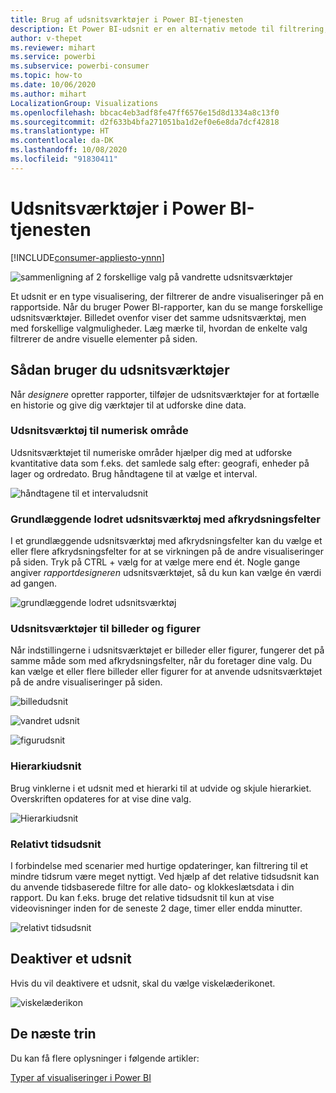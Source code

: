 ```yaml
---
title: Brug af udsnitsværktøjer i Power BI-tjenesten
description: Et Power BI-udsnit er en alternativ metode til filtrering, som begrænser den del af datasættet, der vises i andre visualiseringer i en rapport.
author: v-thepet
ms.reviewer: mihart
ms.service: powerbi
ms.subservice: powerbi-consumer
ms.topic: how-to
ms.date: 10/06/2020
ms.author: mihart
LocalizationGroup: Visualizations
ms.openlocfilehash: bbcac4eb3adf8fe47ff6576e15d8d1334a8c13f0
ms.sourcegitcommit: d2f633b4bfa271051ba1d2ef0e6e8da7dcf42818
ms.translationtype: HT
ms.contentlocale: da-DK
ms.lasthandoff: 10/08/2020
ms.locfileid: "91830411"
---
```

# <a name="slicers-in-the-power-bi-service"></a>Udsnitsværktøjer i Power BI-tjenesten

[!INCLUDE[consumer-appliesto-ynnn](../includes/consumer-appliesto-yynn.md)]

![sammenligning af 2 forskellige valg på vandrette udsnitsværktøjer](media/end-user-slicer/power-bi-slider.png)

Et udsnit er en type visualisering, der filtrerer de andre visualiseringer på en rapportside. Når du bruger Power BI-rapporter, kan du se mange forskellige udsnitsværktøjer. Billedet ovenfor viser det samme udsnitsværktøj, men med forskellige valgmuligheder. Læg mærke til, hvordan de enkelte valg filtrerer de andre visuelle elementer på siden.  


## <a name="how-to-use-slicers"></a>Sådan bruger du udsnitsværktøjer
Når *designere* opretter rapporter, tilføjer de udsnitsværktøjer for at fortælle en historie og give dig værktøjer til at udforske dine data.

### <a name="numeric-range-slicer"></a>Udsnitsværktøj til numerisk område
 Udsnitsværktøjet til numeriske områder hjælper dig med at udforske kvantitative data som f.eks. det samlede salg efter: geografi, enheder på lager og ordredato. Brug håndtagene til at vælge et interval. 

![håndtagene til et intervaludsnit](media/end-user-slicer/power-bi-handles.png)

### <a name="basic-vertical-checkbox-slicer"></a>Grundlæggende lodret udsnitsværktøj med afkrydsningsfelter

I et grundlæggende udsnitsværktøj med afkrydsningsfelter kan du vælge et eller flere afkrydsningsfelter for at se virkningen på de andre visualiseringer på siden. Tryk på CTRL + vælg for at vælge mere end ét. Nogle gange angiver *rapportdesigneren* udsnitsværktøjet, så du kun kan vælge én værdi ad gangen. 

![grundlæggende lodret udsnitsværktøj](media/end-user-slicer/power-bi-basic.png)

### <a name="image-and-shape-slicers"></a>Udsnitsværktøjer til billeder og figurer
Når indstillingerne i udsnitsværktøjet er billeder eller figurer, fungerer det på samme måde som med afkrydsningsfelter, når du foretager dine valg. Du kan vælge et eller flere billeder eller figurer for at anvende udsnitsværktøjet på de andre visualiseringer på siden. 

![billedudsnit](media/end-user-slicer/power-bi-image.png)    

![vandret udsnit](media/end-user-slicer/power-bi-horizontal.png)    

![figurudsnit](media/end-user-slicer/power-bi-boxes.png)

### <a name="hierarchy-slicer"></a>Hierarkiudsnit

Brug vinklerne i et udsnit med et hierarki til at udvide og skjule hierarkiet. Overskriften opdateres for at vise dine valg.

![Hierarkiudsnit](media/end-user-slicer/power-bi-hierarchy.png)

### <a name="relative-time-slicer"></a>Relativt tidsudsnit
I forbindelse med scenarier med hurtige opdateringer, kan filtrering til et mindre tidsrum være meget nyttigt.
Ved hjælp af det relative tidsudsnit kan du anvende tidsbaserede filtre for alle dato- og klokkeslætsdata i din rapport. Du kan f.eks. bruge det relative tidsudsnit til kun at vise videovisninger inden for de seneste 2 dage, timer eller endda minutter. 

![relativt tidsudsnit](media/end-user-slicer/power-bi-relative-time.png)

## <a name="deactivate-a-slicer"></a>Deaktiver et udsnit
Hvis du vil deaktivere et udsnit, skal du vælge viskelæderikonet.

![viskelæderikon](media/end-user-slicer/power-bi-eraser.png)

## <a name="next-steps"></a>De næste trin
Du kan få flere oplysninger i følgende artikler:

[Typer af visualiseringer i Power BI](end-user-visualizations.md)

